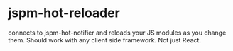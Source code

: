 # jspm-hot-reloader
connects to jspm-hot-notifier and reloads your JS modules as you change them. Should work with any client side framework. Not just React.
